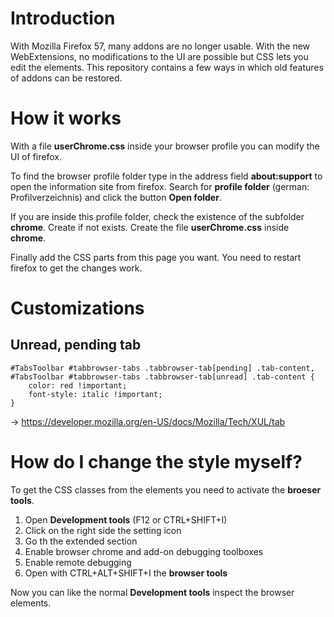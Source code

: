 # Introduction
With Mozilla Firefox 57, many addons are no longer usable.
With the new WebExtensions, no modifications to the UI are possible but CSS lets you edit the elements.
This repository contains a few ways in which old features of addons can be restored.

# How it works
With a file **userChrome.css** inside your browser profile you can modify the UI of firefox.

To find the browser profile folder type in the address field **about:support** to open the information site from firefox.
Search for **profile folder** (german: Profilverzeichnis) and click the button **Open folder**.

If you are inside this profile folder, check the existence of the subfolder **chrome**. Create if not exists.
Create the file **userChrome.css** inside **chrome**.

Finally add the CSS parts from this page you want.
You need to restart firefox to get the changes work.

# Customizations
## Unread, pending tab

    #TabsToolbar #tabbrowser-tabs .tabbrowser-tab[pending] .tab-content, #TabsToolbar #tabbrowser-tabs .tabbrowser-tab[unread] .tab-content {
        color: red !important;
        font-style: italic !important;
    }

-> https://developer.mozilla.org/en-US/docs/Mozilla/Tech/XUL/tab

# How do I change the style myself?
To get the CSS classes from the elements you need to activate the **broeser tools**.
1. Open **Development tools** (F12 or CTRL+SHIFT+I)
2. Click on the right side the setting icon
3. Go th the extended section
4. Enable browser chrome and add-on debugging toolboxes
5. Enable remote debugging
6. Open with CTRL+ALT+SHIFT+I the **browser tools**

Now you can like the normal **Development tools** inspect the browser elements.

